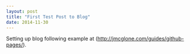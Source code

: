 ```yaml
---
layout: post
title: "First Test Post to Blog"
date: 2014-11-30
---
```


Setting up blog following example at (http://jmcglone.com/guides/github-pages/).
